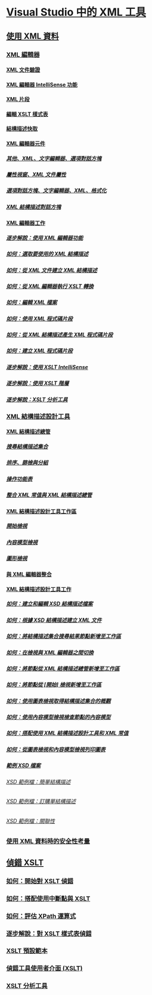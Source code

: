 # [Visual Studio 中的 XML 工具](xml-tools-in-visual-studio.md)
## [使用 XML 資料](working-with-xml-data.md)
### [XML 編輯器](xml-editor.md)
#### [XML 文件驗證](xml-document-validation.md)
#### [XML 編輯器 IntelliSense 功能](xml-editor-intellisense-features.md)
#### [XML 片段](xml-snippets.md)
#### [編輯 XSLT 樣式表](editing-xslt-style-sheets.md)
#### [結構描述快取](schema-cache.md)
#### [XML 編輯器元件](xml-editor-components.md)
##### [其他、XML、文字編輯器、選項對話方塊](miscellaneous-xml-text-editor-options-dialog-box.md)
##### [屬性視窗、XML 文件屬性](xml-document-properties-properties-window.md)
##### [選項對話方塊、文字編輯器、XML、格式化](formatting-xml-text-editor-options-dialog-box.md)
##### [XML 結構描述對話方塊](xml-schemas-dialog-box.md)
#### [XML 編輯器工作](xml-editor-tasks.md)
##### [逐步解說：使用 XML 編輯器功能](walkthrough-using-xml-editor-features.md)
##### [如何：選取要使用的 XML 結構描述](how-to-select-the-xml-schemas-to-use.md)
##### [如何：從 XML 文件建立 XML 結構描述](how-to-create-an-xml-schema-from-an-xml-document.md)
##### [如何：從 XML 編輯器執行 XSLT 轉換](how-to-execute-an-xslt-transformation-from-the-xml-editor.md)
##### [如何：編輯 XML 檔案](how-to-edit-xml-files.md)
##### [如何：使用 XML 程式碼片段](how-to-use-xml-snippets.md)
##### [如何：從 XML 結構描述產生 XML 程式碼片段](how-to-generate-an-xml-snippet-from-an-xml-schema.md)
##### [如何：建立 XML 程式碼片段](how-to-create-xml-snippets.md)
##### [逐步解說：使用 XSLT IntelliSense](walkthrough-using-xslt-intellisense.md)
##### [逐步解說：使用 XSLT 階層](walkthrough-using-xslt-hierarchy.md)
##### [逐步解說：XSLT 分析工具](walkthrough-xslt-profiler.md)
### [XML 結構描述設計工具](xml-schema-designer.md)
#### [XML 結構描述總管](xml-schema-explorer.md)
##### [搜尋結構描述集合](searching-the-schema-set.md)
##### [排序、篩檢與分組](sorting-filtering-and-grouping-xml-schema-explorer.md)
##### [操作功能表](context-menus-xml-schema-explorer.md)
##### [整合 XML 常值與 XML 結構描述總管](integration-of-xml-literals-with-xml-schema-explorer.md)
#### [XML 結構描述設計工具工作區](xml-schema-designer-workspace.md)
##### [開始檢視](start-view.md)
##### [內容模型檢視](content-model-view.md)
##### [圖形檢視](graph-view.md)
#### [與 XML 編輯器整合](integration-with-xml-editor.md)
#### [XML 結構描述設計工具工作](xml-schema-designer-tasks.md)
##### [如何：建立和編輯 XSD 結構描述檔案](how-to-create-and-edit-an-xsd-schema-file.md)
##### [如何：根據 XSD 結構描述建立 XML 文件](how-to-create-an-xml-document-based-on-an-xsd-schema.md)
##### [如何：將結構描述集合搜尋結果節點新增至工作區](how-to-add-schema-set-search-result-nodes-to-the-workspace.md)
##### [如何：在檢視與 XML 編輯器之間切換](how-to-switch-between-views-and-the-xml-editor.md)
##### [如何：將節點從 XML 結構描述總管新增至工作區](how-to-add-nodes-to-the-workspace-from-the-xml-schema-explorer.md)
##### [如何：將節點從 [開始] 檢視新增至工作區](how-to-add-nodes-to-the-workspace-from-the-start-view.md)
##### [如何：使用圖表檢視取得結構描述集合的概觀](how-to-get-an-overview-of-a-schema-set-using-the-graph-view.md)
##### [如何：使用內容模型檢視檢查節點的內容模型](how-to-examine-the-content-model-of-nodes-using-the-content-model-view.md)
##### [如何：搭配使用 XML 結構描述設計工具和 XML 常值](how-to-use-the-xml-schema-designer-with-xml-literals.md)
##### [如何：從圖表檢視和內容模型檢視列印圖表](how-to-print-diagrams-from-the-graph-view-and-the-content-model-view.md)
##### [範例 XSD 檔案](sample-xsd-files.md)
###### [XSD 範例檔：簡單結構描述](sample-xsd-file-simple-schema.md)
###### [XSD 範例檔：訂購單結構描述](sample-xsd-file-purchase-order-schema.md)
###### [XSD 範例檔：關聯性](sample-xsd-file-relationships.md)
### [使用 XML 資料時的安全性考量](security-considerations-when-working-with-xml-data.md)
## [偵錯 XSLT](debugging-xslt.md)
### [如何：開始對 XSLT 偵錯](how-to-start-debugging-xslt.md)
### [如何：搭配使用中斷點與 XSLT](how-to-use-breakpoints-with-xslt.md)
### [如何：評估 XPath 運算式](how-to-evaluate-an-xpath-expression.md)
### [逐步解說：對 XSLT 樣式表偵錯](walkthrough-debug-an-xslt-style-sheet.md)
### [XSLT 預設範本](xslt-default-templates.md)
### [偵錯工具使用者介面 (XSLT)](debugger-user-interface-xslt.md)
### [XSLT 分析工具](xslt-profiler.md)
